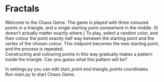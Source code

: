 # Fractals

Welcome to the Chaos Game. The game is played with three coloured points in a triangle, and a single starting point somewhere in the middle. (It doesn't actually matter exactly where.) To play, select a random color, and then colour the point exactly half way between the starting point and the vertex of the chosen colour. This midpoint becomes the new starting point, and the process is repeated. <br/>
Constructing and colouring points in this way gradually makes a pattern inside the triangle. Can you guess what this pattern will be?

In settings.py you can edit start_point end triangle_points coordinates. <br/>
Run main.py to start Chaos Game.
